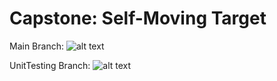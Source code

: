 

# Capstone: Self-Moving Target

Main Branch: ![alt text](https://travis-ci.com/jeshiihu/capstoneMovingTarget.svg?token=x3Pfqxmxn3nqq97ztphL&branch=main "Travis CI")

UnitTesting Branch: ![alt text](https://travis-ci.com/jeshiihu/capstoneMovingTarget.svg?token=x3Pfqxmxn3nqq97ztphL&branch=unitTesting "Travis CI")
